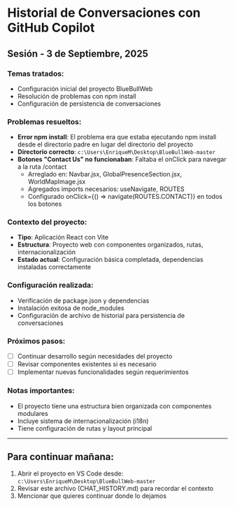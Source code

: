 # Historial de Conversaciones con GitHub Copilot

## Sesión - 3 de Septiembre, 2025

### Temas tratados:
- Configuración inicial del proyecto BlueBullWeb
- Resolución de problemas con npm install
- Configuración de persistencia de conversaciones

### Problemas resueltos:
- **Error npm install**: El problema era que estaba ejecutando npm install desde el directorio padre en lugar del directorio del proyecto
- **Directorio correcto**: `c:\Users\EnriqueM\Desktop\BlueBullWeb-master`
- **Botones "Contact Us" no funcionaban**: Faltaba el onClick para navegar a la ruta /contact
  - Arreglado en: Navbar.jsx, GlobalPresenceSection.jsx, WorldMapImage.jsx
  - Agregados imports necesarios: useNavigate, ROUTES
  - Configurado onClick={() => navigate(ROUTES.CONTACT)} en todos los botones

### Contexto del proyecto:
- **Tipo**: Aplicación React con Vite
- **Estructura**: Proyecto web con componentes organizados, rutas, internacionalización
- **Estado actual**: Configuración básica completada, dependencias instaladas correctamente

### Configuración realizada:
- Verificación de package.json y dependencias
- Instalación exitosa de node_modules
- Configuración de archivo de historial para persistencia de conversaciones

### Próximos pasos:
- [ ] Continuar desarrollo según necesidades del proyecto
- [ ] Revisar componentes existentes si es necesario
- [ ] Implementar nuevas funcionalidades según requerimientos

### Notas importantes:
- El proyecto tiene una estructura bien organizada con componentes modulares
- Incluye sistema de internacionalización (i18n)
- Tiene configuración de rutas y layout principal

---

## Para continuar mañana:
1. Abrir el proyecto en VS Code desde: `c:\Users\EnriqueM\Desktop\BlueBullWeb-master`
2. Revisar este archivo (CHAT_HISTORY.md) para recordar el contexto
3. Mencionar que quieres continuar donde lo dejamos
